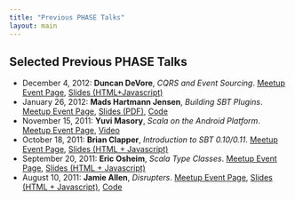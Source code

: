 ```yaml
---
title: "Previous PHASE Talks"
layout: main
---
```


## Selected Previous PHASE Talks

* December 4, 2012: **Duncan DeVore**, _CQRS and Event Sourcing_.
  [Meetup Event Page](http://www.meetup.com/scala-phase/events/88673682/),
  [Slides (HTML+Javascript)](talks/duncan-devore-cqrs/)
* January 26, 2012: **Mads Hartmann Jensen**, _Building SBT Plugins_. [Meetup Event Page](http://www.meetup.com/scala-phase/events/47857352/), [Slides (PDF)](talks/mads-sbt-plugins.pdf), [Code](https://github.com/mads379/sbt-plugin-examples)
* November 15, 2011: **Yuvi Masory**, _Scala on the Android Platform_. [Meetup Event Page](http://www.meetup.com/scala-phase/events/39391912/), [Video](http://vimeo.com/32516782)
* October 18, 2011: **Brian Clapper**, _Introduction to SBT 0.10/0.11_. [Meetup Event Page](http://www.meetup.com/scala-phase/events/35297532/), [Slides (HTML + Javascript)](http://www.ardentex.com/publications/intro-sbt/slides.html)
* September 20, 2011: **Eric Osheim**, _Scala Type Classes_. [Meetup Event Page](http://www.meetup.com/scala-phase/events/31595792/), [Slides (HTML + Javascript)](http://plastic-idolatry.com/typcls/)
* August 10, 2011: **Jamie Allen**, _Disrupters_. [Meetup Event Page](http://www.meetup.com/scala-phase/events/26666971/), [Slides (HTML + Javascript)](talks/jamie-allen-sdisruptor/index.html), [Code](https://github.com/jamie-allen/sdisruptor)
